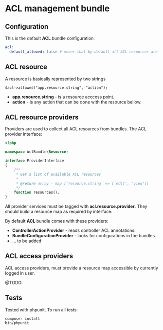 # ACL management bundle

## Configuration

This is the default **ACL** bundle configuration:

``` yaml
acl:
  default_allowed: false # means that by default all ACL resources are denied
```

## ACL resource

A resource is basically represented by two strings

    $acl->allowed("app.resource.string", "action");

- **app.resource.string** - is a resource acccess point.
- **action** - is any action that can be done with the resource bellow.

## ACL resource providers

Providers are used to collect all ACL resources from bundles.
The ACL provider interface:

``` php
<?php

namespace AclBundle\Resource;

interface ProviderInterface
{
    /**
     * Get a list of available ACL resources
     *
     * @return array - map ['resource.string' => ['edit', 'view']]
     */
    function resources();
}
```

All provider services must be tagged with **acl.resource.provider**. They should build
a resource map as required by interface.

By default **ACL** bundle comes with these providers:

- **ControllerActionProvider** - reads controller ACL annotations.
- **BundleConfigurationProvider** - looks for configurations in the bundles.
- ... to be added

## ACL access providers

ACL access providers, must provide a resource map accessible by currently logged in user.

@TODO:

## Tests

Tested with phpunit. To run all tests:

    composer install
    bin/phpunit

